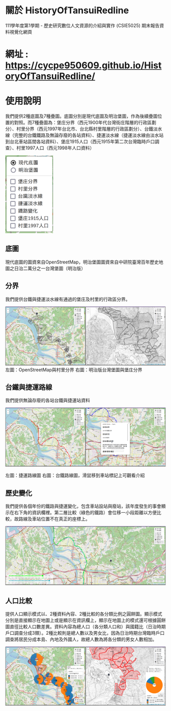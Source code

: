 # 關於 HistoryOfTansuiRedline
111學年度第1學期 - 歷史研究數位人文資源的介紹與實作 (CSIE5025) 期末報告資料視覺化網頁

# 網址 : https://cycpe950609.github.io/HistoryOfTansuiRedline/

# 使用說明

我們提供2種底圖及7種疊圖。底圖分別是現代底圖及明治堡圖，作為後續疊圖位置的對照。而7種疊圖為：堡庄分界（西元1900年代台灣街庄階層的行政區劃分）、村里分界（西元1997年台北市、台北縣村里階層的行政區劃分）、台鐵淡水線（完整的台鐵鐵路及無論存廢的各站資料）、捷運淡水線（捷運淡水線由淡水站到台北車站區間各站資料）、堡庄1915人口（西元1915年第二次台灣臨時戶口調查）、村里1997人口（西元1998年人口資料） 

<img src="./readmeImg/layerList.png" alt="layerList" width="150"/>

## 底圖 

現代底圖的圖資來自OpenStreetMap，明治堡圖圖資來自中研院臺灣百年歷史地圖之日治二萬分之一台灣堡圖（明治版） 

## 分界 

我們提供台鐵與捷運淡水線有通過的堡庄及村里的行政區分界。

![area](./readmeImg/area.png)
左圖：OpenStreetMap與村里分界 右圖：明治版台灣堡圖與堡庄分界 

## 台鐵與捷運路線 

我們提供無論存廢的各站台鐵與捷運站資料 

![railway](./readmeImg/railway.png)

左圖：捷運路線圖 右圖：台鐵路線圖，滑鼠移到車站標記上可觀看介紹 

## 歷史變化 

我們提供各個年份的鐵路與捷運變化，包含車站設站與廢站，該年度發生的事會顯示在右下角的資訊欄裡。第二層比較（綠色的鐵路）會位移一小段距離以方便比較，故路線及車站位置不在真正的座標上。 

![historyCompare](./readmeImg/history.png)

## 人口比較 

提供人口顯示模式以、2種資料內容、2種比較的各分類比例之圓餅圖。顯示模式分別是直接顯示在地圖上或是顯示在資訊欄上，顯示在地圖上的模式還可根據圓餅圖直徑比較人口數差異。資料內容為總人口（各分類人口和）與國籍比（日治時期戶口調查分成3類）。2種比較則是總人數以及男女比，因為日治時期台灣臨時戶口調查將居民分成本島、內地及外國人，故總人數為將各分類的男女人數相加。 

![populationCompare](./readmeImg/population.png)
 
